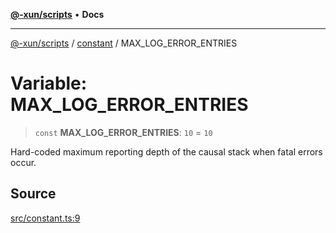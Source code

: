 [**@-xun/scripts**](../../README.md) • **Docs**

***

[@-xun/scripts](../../README.md) / [constant](../README.md) / MAX\_LOG\_ERROR\_ENTRIES

# Variable: MAX\_LOG\_ERROR\_ENTRIES

> `const` **MAX\_LOG\_ERROR\_ENTRIES**: `10` = `10`

Hard-coded maximum reporting depth of the causal stack when fatal errors
occur.

## Source

[src/constant.ts:9](https://github.com/Xunnamius/xscripts/blob/b453fa840778101fac1e5f79d0e006f610b3882e/src/constant.ts#L9)
